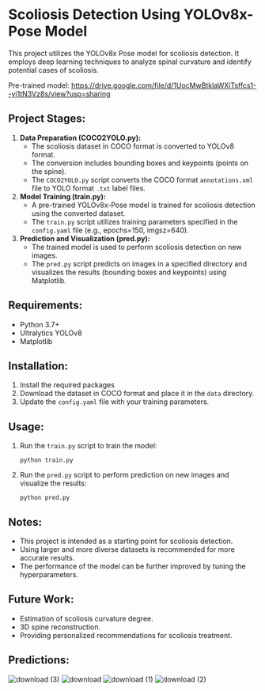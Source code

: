# Scoliosis Detection Using YOLOv8x-Pose Model

This project utilizes the YOLOv8x Pose model for scoliosis detection. It employs deep learning techniques to analyze spinal curvature and identify potential cases of scoliosis.

Pre-trained model: https://drive.google.com/file/d/1UocMwBtklaWXiTsffcs1--yj1tN3Vz8s/view?usp=sharing

## Project Stages:

1. **Data Preparation (COCO2YOLO.py):**
   - The scoliosis dataset in COCO format is converted to YOLOv8 format. 
   - The conversion includes bounding boxes and keypoints (points on the spine).
   - The `COCO2YOLO.py` script converts the COCO format `annotations.xml` file to YOLO format `.txt` label files.
2. **Model Training (train.py):**
   - A pre-trained YOLOv8x-Pose model is trained for scoliosis detection using the converted dataset.
   - The `train.py` script utilizes training parameters specified in the `config.yaml` file (e.g., epochs=150, imgsz=640).
3. **Prediction and Visualization (pred.py):**
   - The trained model is used to perform scoliosis detection on new images.
   - The `pred.py` script predicts on images in a specified directory and visualizes the results (bounding boxes and keypoints) using Matplotlib.

## Requirements:

- Python 3.7+
- Ultralytics YOLOv8
- Matplotlib

## Installation:

1. Install the required packages
2. Download the dataset in COCO format and place it in the `data` directory.
3. Update the `config.yaml` file with your training parameters.

## Usage:

1. Run the `train.py` script to train the model:
   ```
   python train.py
   ```
2. Run the `pred.py` script to perform prediction on new images and visualize the results:
   ```
   python pred.py
   ```
## Notes:


- This project is intended as a starting point for scoliosis detection.
- Using larger and more diverse datasets is recommended for more accurate results.
- The performance of the model can be further improved by tuning the hyperparameters.

## Future Work:

- Estimation of scoliosis curvature degree.
- 3D spine reconstruction.
- Providing personalized recommendations for scoliosis treatment.

## Predictions:
![download (3)](https://github.com/user-attachments/assets/20b3e1ac-626f-4abe-846d-8522f21e8484)
![download](https://github.com/user-attachments/assets/d4820a5f-702c-4c5e-ba02-f2bad2be15df)
![download (1)](https://github.com/user-attachments/assets/017be302-1c86-4dbc-9d92-5e6b438cd1d4)
![download (2)](https://github.com/user-attachments/assets/8d3dc894-1b5d-4854-bcd7-aa12e3fcace0)
